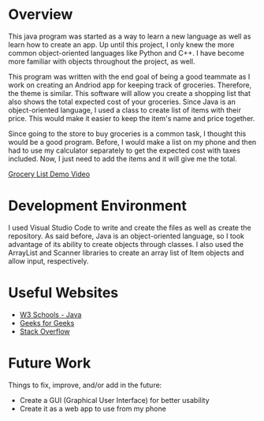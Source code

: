 # Overview

This java program was started as a way to learn a new language as well as learn how to create an app. Up until this project, I only knew the more common object-oriented languages like Python and C++. I have become more familiar with objects throughout the project, as well.

This program was written with the end goal of being a good teammate as I work on creating an Andriod app for keeping track of groceries. Therefore, the theme is similar. This software will allow you create a shopping list that also shows the total expected cost of your groceries. Since Java is an object-oriented language, I used a class to create list of items with their price. This would make it easier to keep the item's name and price together.

Since going to the store to buy groceries is a common task, I thought this would be a good program. Before, I would make a list on my phone and then had to use my calculator separately to get the expected cost with taxes included. Now, I just need to add the items and it will give me the total. 


[Grocery List Demo Video](https://youtu.be/-EkQkv8ckF4)

# Development Environment

I used Visual Studio Code to write and create the files as well as create the repository. As said before, Java is an object-oriented language, so I took advantage of its ability to create objects through classes. I also used the ArrayList and Scanner libraries to create an array list of Item objects and allow input, respectively.

# Useful Websites

- [W3 Schools - Java](https://www.w3schools.com/java/default.asp)
- [Geeks for Geeks](https://www.geeksforgeeks.org/java/?ref=shm)
- [Stack Overflow](https://stackoverflow.com/)

# Future Work

Things to fix, improve, and/or add in the future:

- Create a GUI (Graphical User Interface) for better usability
- Create it as a web app to use from my phone